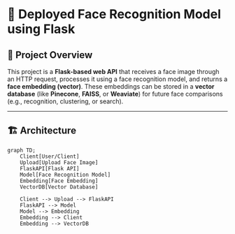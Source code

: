 # 🧠 Deployed Face Recognition Model using Flask

## 📝 Project Overview

This project is a **Flask-based web API** that receives a face image through an HTTP request, processes it using a face recognition model, and returns a **face embedding (vector)**. These embeddings can be stored in a **vector database** (like **Pinecone**, **FAISS**, or **Weaviate**) for future face comparisons (e.g., recognition, clustering, or search).

---

## 🏗️ Architecture

```mermaid
graph TD;
    Client[User/Client]
    Upload[Upload Face Image]
    FlaskAPI[Flask API]
    Model[Face Recognition Model]
    Embedding[Face Embedding]
    VectorDB[Vector Database]

    Client --> Upload --> FlaskAPI
    FlaskAPI --> Model
    Model --> Embedding
    Embedding --> Client
    Embedding --> VectorDB

